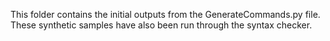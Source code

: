This folder contains the initial outputs from the GenerateCommands.py file. These synthetic samples have also been run through the syntax checker.

